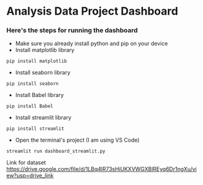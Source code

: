 # Analysis Data Project Dashboard
### Here's the steps for running the dashboard
- Make sure you already install python and pip on your device
- Install matplotlib library
```
pip install matplotlib
```
- Install seaborn library
```
pip install seaborn
```
- Install Babel library
```
pip install Babel
```
- Install streamlit library
```
pip install streamlit
```
- Open the terminal's project (I am using VS Code)
```
streamlit run dashboard_streamlit.py
```

Link for dataset https://drive.google.com/file/d/1LBq4lR73sHiUKXVWGXBlREyq6Dr1ngXu/view?usp=drive_link
